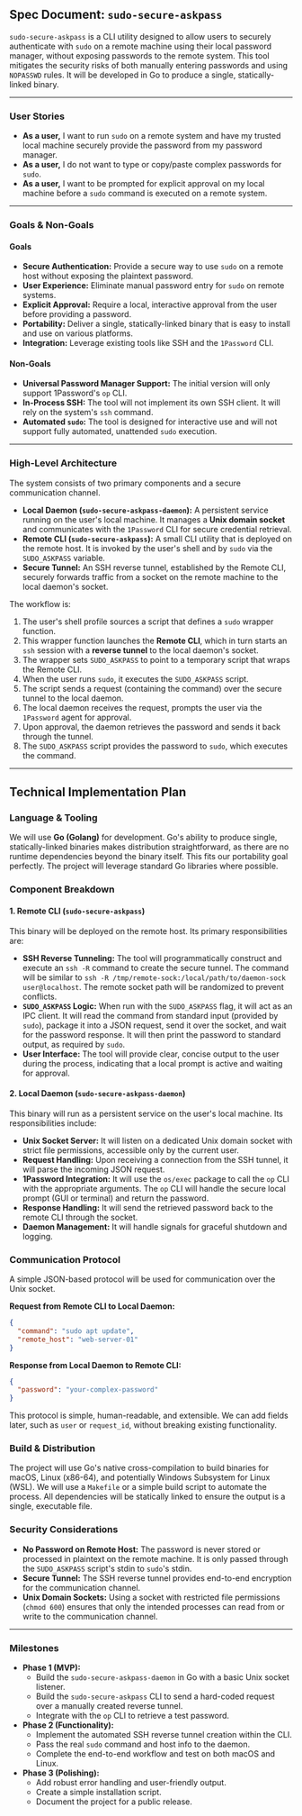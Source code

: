 ## Spec Document: `sudo-secure-askpass`

`sudo-secure-askpass` is a CLI utility designed to allow users to securely authenticate with `sudo` on a remote machine using their local password manager, without exposing passwords to the remote system. This tool mitigates the security risks of both manually entering passwords and using `NOPASSWD` rules. It will be developed in Go to produce a single, statically-linked binary.

-----

### User Stories

  * **As a user,** I want to run `sudo` on a remote system and have my trusted local machine securely provide the password from my password manager.
  * **As a user,** I do not want to type or copy/paste complex passwords for `sudo`.
  * **As a user,** I want to be prompted for explicit approval on my local machine before a `sudo` command is executed on a remote system.

-----

### Goals & Non-Goals

#### Goals

  * **Secure Authentication:** Provide a secure way to use `sudo` on a remote host without exposing the plaintext password.
  * **User Experience:** Eliminate manual password entry for `sudo` on remote systems.
  * **Explicit Approval:** Require a local, interactive approval from the user before providing a password.
  * **Portability:** Deliver a single, statically-linked binary that is easy to install and use on various platforms.
  * **Integration:** Leverage existing tools like SSH and the `1Password` CLI.

#### Non-Goals

  * **Universal Password Manager Support:** The initial version will only support 1Password's `op` CLI.
  * **In-Process SSH:** The tool will not implement its own SSH client. It will rely on the system's `ssh` command.
  * **Automated `sudo`:** The tool is designed for interactive use and will not support fully automated, unattended `sudo` execution.

-----

### High-Level Architecture

The system consists of two primary components and a secure communication channel.

  * **Local Daemon (`sudo-secure-askpass-daemon`):** A persistent service running on the user's local machine. It manages a **Unix domain socket** and communicates with the `1Password` CLI for secure credential retrieval.
  * **Remote CLI (`sudo-secure-askpass`):** A small CLI utility that is deployed on the remote host. It is invoked by the user's shell and by `sudo` via the `SUDO_ASKPASS` variable.
  * **Secure Tunnel:** An SSH reverse tunnel, established by the Remote CLI, securely forwards traffic from a socket on the remote machine to the local daemon's socket.

The workflow is:

1.  The user's shell profile sources a script that defines a `sudo` wrapper function.
2.  This wrapper function launches the **Remote CLI**, which in turn starts an `ssh` session with a **reverse tunnel** to the local daemon's socket.
3.  The wrapper sets `SUDO_ASKPASS` to point to a temporary script that wraps the Remote CLI.
4.  When the user runs `sudo`, it executes the `SUDO_ASKPASS` script.
5.  The script sends a request (containing the command) over the secure tunnel to the local daemon.
6.  The local daemon receives the request, prompts the user via the `1Password` agent for approval.
7.  Upon approval, the daemon retrieves the password and sends it back through the tunnel.
8.  The `SUDO_ASKPASS` script provides the password to `sudo`, which executes the command.

-----

## Technical Implementation Plan

### Language & Tooling

We will use **Go (Golang)** for development. Go's ability to produce single, statically-linked binaries makes distribution straightforward, as there are no runtime dependencies beyond the binary itself. This fits our portability goal perfectly. The project will leverage standard Go libraries where possible.

### Component Breakdown

#### **1. Remote CLI (`sudo-secure-askpass`)**

This binary will be deployed on the remote host. Its primary responsibilities are:

  * **SSH Reverse Tunneling:** The tool will programmatically construct and execute an `ssh -R` command to create the secure tunnel. The command will be similar to `ssh -R /tmp/remote-sock:/local/path/to/daemon-sock user@localhost`. The remote socket path will be randomized to prevent conflicts.
  * **`SUDO_ASKPASS` Logic:** When run with the `SUDO_ASKPASS` flag, it will act as an IPC client. It will read the command from standard input (provided by `sudo`), package it into a JSON request, send it over the socket, and wait for the password response. It will then print the password to standard output, as required by `sudo`.
  * **User Interface:** The tool will provide clear, concise output to the user during the process, indicating that a local prompt is active and waiting for approval.

#### **2. Local Daemon (`sudo-secure-askpass-daemon`)**

This binary will run as a persistent service on the user's local machine. Its responsibilities include:

  * **Unix Socket Server:** It will listen on a dedicated Unix domain socket with strict file permissions, accessible only by the current user.
  * **Request Handling:** Upon receiving a connection from the SSH tunnel, it will parse the incoming JSON request.
  * **1Password Integration:** It will use the `os/exec` package to call the `op` CLI with the appropriate arguments. The `op` CLI will handle the secure local prompt (GUI or terminal) and return the password.
  * **Response Handling:** It will send the retrieved password back to the remote CLI through the socket.
  * **Daemon Management:** It will handle signals for graceful shutdown and logging.

### Communication Protocol

A simple JSON-based protocol will be used for communication over the Unix socket.

**Request from Remote CLI to Local Daemon:**

```json
{
  "command": "sudo apt update",
  "remote_host": "web-server-01"
}
```

**Response from Local Daemon to Remote CLI:**

```json
{
  "password": "your-complex-password"
}
```

This protocol is simple, human-readable, and extensible. We can add fields later, such as `user` or `request_id`, without breaking existing functionality.

### Build & Distribution

The project will use Go's native cross-compilation to build binaries for macOS, Linux (x86-64), and potentially Windows Subsystem for Linux (WSL). We will use a `Makefile` or a simple build script to automate the process. All dependencies will be statically linked to ensure the output is a single, executable file.

### Security Considerations

  * **No Password on Remote Host:** The password is never stored or processed in plaintext on the remote machine. It is only passed through the `SUDO_ASKPASS` script's stdin to `sudo`'s stdin.
  * **Secure Tunnel:** The SSH reverse tunnel provides end-to-end encryption for the communication channel.
  * **Unix Domain Sockets:** Using a socket with restricted file permissions (`chmod 600`) ensures that only the intended processes can read from or write to the communication channel.

-----

### Milestones

  * **Phase 1 (MVP):**
      * Build the `sudo-secure-askpass-daemon` in Go with a basic Unix socket listener.
      * Build the `sudo-secure-askpass` CLI to send a hard-coded request over a manually created reverse tunnel.
      * Integrate with the `op` CLI to retrieve a test password.
  * **Phase 2 (Functionality):**
      * Implement the automated SSH reverse tunnel creation within the CLI.
      * Pass the real `sudo` command and host info to the daemon.
      * Complete the end-to-end workflow and test on both macOS and Linux.
  * **Phase 3 (Polishing):**
      * Add robust error handling and user-friendly output.
      * Create a simple installation script.
      * Document the project for a public release.
